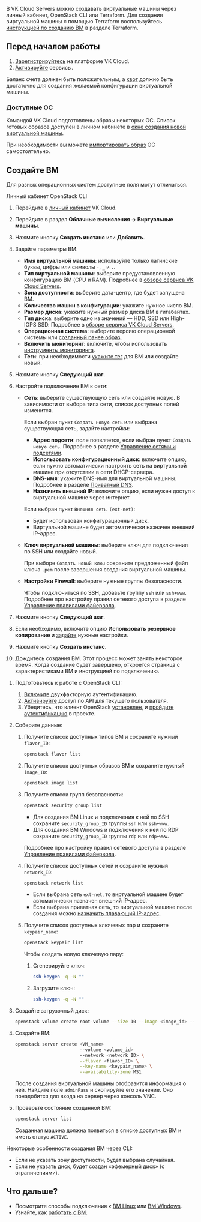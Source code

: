 В VK Cloud Servers можно создавать виртуальные машины через личный кабинет, OpenStack CLI или Terraform. Для создания виртуальной машины с помощью Terraform воспользуйтесь [инструкцией по созданию ВМ](/ru/manage/terraform/scenarios/create) в разделе Terraform.

## Перед началом работы

1. [Зарегистрируйтесь](/ru/base/account/start/registration) на платформе VK Cloud.
2. [Активируйте](/ru/base/account/start/activation) сервисы.

Баланс счета должен быть положительным, а [квот](/ru/base/account/concepts/quotasandlimits) должно быть достаточно для создания желаемой конфигурации виртуальной машины.

### Доступные ОС

Командой VK Cloud подготовлены образы некоторых ОС. Список готовых образов доступен в личном кабинете в [окне создания новой виртуальной машины](https://mcs.mail.ru/app/services/infra/servers/add).

При необходимости вы можете [импортировать образ](../../vm-images/vm-images-manage#import-obraza) ОС самостоятельно.

## Создайте ВМ

<info>

Для разных операционных систем доступные поля могут отличаться.

</info>

<tabs>
<tablist>
<tab>Личный кабинет</tab>
<tab>OpenStack CLI</tab>
</tablist>
<tabpanel>

1. Перейдите в [личный кабинет](https://mcs.mail.ru/app/) VK Cloud.
2. Перейдите в раздел **Облачные вычисления → Виртуальные машины**.
3. Нажмите кнопку **Создать инстанс** или **Добавить**.
4. Задайте параметры ВМ:
     - **Имя виртуальной машины**: используйте только латинские буквы, цифры или символы `-`, `_` и `.`.
     - **Тип виртуальной машины**: выберите предустановленную конфигурацию ВМ (CPU и RAM). Подробнее в [обзоре сервиса VK Cloud Servers](../../../concepts/vm-concept#cpu-i-ram).
     - **Зона доступности**: выберите дата-центр, где будет запущена ВМ.
     - **Количество машин в конфигурации**: укажите нужное число ВМ.
     - **Размер диска**: укажите нужный размер диска ВМ в гигабайтах.
     - **Тип диска**: выберите одно из значений — HDD, SSD или High-IOPS SSD. Подробнее в [обзоре сервиса VK Cloud Servers](../../../concepts/vm-concept#diski).
     - **Операционная система**: выберите версию операционной системы или [созданный ранее образ](../../vm-images/vm-images-manage#sozdanie-obraza).
     - **Включить мониторинг**: включите, чтобы использовать [инструменты мониторинга](/ru/manage/monitoring/monitoring-info).
     - **Теги**: при необходимости [укажите тег](../vm-manage#prisvoenie-tegov) для ВМ или создайте новый.
5. Нажмите кнопку **Следующий шаг**.
6. Настройте подключение ВМ к сети:
   - **Сеть**: выберите существующую сеть или создайте новую. В зависимости от выбора типа сети, список доступных полей изменится.

       Если выбран пункт `Создать новую сеть` или выбрана существующая сеть, задайте настройки:
       - **Адрес подсети**: поле появляется, если выбран пункт `Создать новую сеть`. Подробнее в разделе [Управление сетями и подсетями](/ru/networks/vnet/operations/manage-net).
       - **Использовать конфигурационный диск**: включите опцию, если нужно автоматически настроить сеть на виртуальной машине при отсутствии в сети DHCP-сервера.
       - **DNS-имя**: укажите DNS-имя для виртуальной машины. Подробнее в разделе [Приватный DNS](/ru/networks/dns/private-dns).
       - **Назначить внешний IP**: включите опцию, если нужен доступ к виртуальной машине через интернет.

       Если выбран пункт `Внешняя сеть (ext-net)`:
       - Будет использован конфигурационный диск.
       - Виртуальной машине будет автоматически назначен внешний IP-адрес.

   - **Ключ виртуальной машины**: выберите ключ для подключения по SSH или создайте новый.

      При выборе `Создать новый ключ` сохраните предложенный файл ключа `.pem` после завершения создания виртуальной машины.

   - **Настройки Firewall**: выберите нужные группы безопасности.

      Чтобы подключиться по SSH, добавьте группу `ssh` или `ssh+www`. Подробнее про настройку правил сетевого доступа в разделе [Управление правилами файервола](/ru/networks/vnet/operations/secgroups).

7. Нажмите кнопку **Следующий шаг**.

8. Если необходимо, включите опцию **Использовать резервное копирование** и [задайте](../../vm-backup/vm-backup-create/) нужные настройки.
9. Нажмите кнопку **Создать инстанс**.
10. Дождитесь создания ВМ. Этот процесс может занять некоторое время. Когда создание будет завершено, откроется страница с характеристиками ВМ и инструкцией по подключению.

</tabpanel>
<tabpanel>

1. Подготовьтесь к работе с OpenStack CLI:

   1. [Включите](/ru/base/account/instructions/account-manage/manage-2fa/) двухфакторную аутентификацию.
   2. [Активируйте](/ru/manage/tools-for-using-services/rest-api/enable-api) доступ по API для текущего пользователя.
   3. Убедитесь, что клиент OpenStack [установлен](/ru/manage/tools-for-using-services/openstack-cli#1--ustanovite-klient-openstack), и [пройдите аутентификацию](/ru/manage/tools-for-using-services/openstack-cli#3--proydite-autentifikaciyu) в проекте.

2. Соберите данные:

   1. Получите список доступных типов ВМ и сохраните нужный `flavor_ID`:

      ```bash
      openstack flavor list
      ```

   2. Получите список доступных образов ВМ и сохраните нужный `image_ID`:

      ```bash
      openstack image list
      ```

   3. Получите список групп безопасности:

      ```bash
      openstack security group list
      ```

       - Для создания ВМ Linux и подключения к ней по SSH сохраните `security_group_ID` группы `ssh` или `ssh+www`.
       - Для создания ВМ Windows и подключения к ней по RDP сохраните `security_group_ID` группы `rdp` или `rdp+www`.

      Подробнее про настройку правил сетевого доступа в разделе [Управление правилами файервола](/ru/networks/vnet/operations/secgroups).

   4. Получите список доступных сетей и сохраните нужный `network_ID`:

      ```bash
      openstack network list
      ```

      - Если выбрана сеть `ext-net`, то виртуальной машине будет автоматически назначен внешний IP-адрес.
      - Если выбрана приватная сеть, то виртуальной машине после создания можно [назначить плавающий IP-адрес](/ru/networks/vnet/operations/manage-floating-ip).

   5. Получите список доступных ключевых пар и сохраните `keypair_name`:

      ```bash
      openstack keypair list
      ```

      Чтобы создать новую ключевую пару:
         1. Сгенерируйте ключ:

            ```bash
            ssh-keygen -q -N ""
            ```

         2. Загрузите ключ:

            ```bash
            ssh-keygen -q -N ""
            ```

3. Создайте загрузочный диск:

   ```bash
   openstack volume create root-volume --size 10 --image <image_id> --availability-zone MS1 --bootable
   ```

4. Создайте ВМ:

   ```bash
   openstack server create <VM_name>
                           --volume <volume_id>
                           --network <network_ID> \
                           --flavor <flavor_ID> \
                           --key-name <keypair_name> \
                           --availability-zone MS1
   ```

   После создания виртуальной машины отобразится информация о ней. Найдите поле `adminPass` и скопируйте его значение. Оно понадобится для входа на сервер через консоль VNC.

5. Проверьте состояние созданной ВМ:

   ```bash
   openstack server list
   ```

   Созданная машина должна появиться в списке доступных ВМ и иметь статус `ACTIVE`.

<info>

Некоторые особенности создания ВМ через CLI:

- Если не указать зону доступности, будет выбрана случайная.
- Если не указать диск, будет создан «эфемерный диск» (с ограничениями).

</info>

</tabpanel>
</tabs>

## Что дальше?

- Посмотрите способы подключения к [ВМ Linux](../vm-connect/vm-connect-nix/) или [ВМ Windows](../vm-connect/vm-connect-win/).
- Узнайте, как [работать с ВМ](../vm-manage/).
